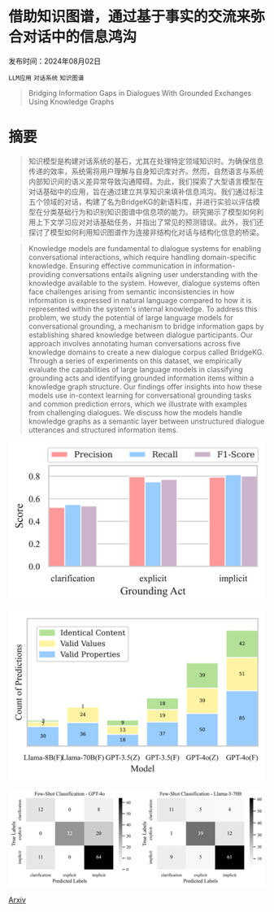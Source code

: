 # 借助知识图谱，通过基于事实的交流来弥合对话中的信息鸿沟

发布时间：2024年08月02日

`LLM应用` `对话系统` `知识图谱`

> Bridging Information Gaps in Dialogues With Grounded Exchanges Using Knowledge Graphs

# 摘要

> 知识模型是构建对话系统的基石，尤其在处理特定领域知识时。为确保信息传递的效率，系统需将用户理解与自身知识库对齐。然而，自然语言与系统内部知识间的语义差异常导致沟通障碍。为此，我们探索了大型语言模型在对话基础中的应用，旨在通过建立共享知识来填补信息鸿沟。我们通过标注五个领域的对话，构建了名为BridgeKG的新语料库，并进行实验以评估模型在分类基础行为和识别知识图谱中信息项的能力。研究揭示了模型如何利用上下文学习应对对话基础任务，并指出了常见的预测错误。此外，我们还探讨了模型如何利用知识图谱作为连接非结构化对话与结构化信息的桥梁。

> Knowledge models are fundamental to dialogue systems for enabling conversational interactions, which require handling domain-specific knowledge. Ensuring effective communication in information-providing conversations entails aligning user understanding with the knowledge available to the system. However, dialogue systems often face challenges arising from semantic inconsistencies in how information is expressed in natural language compared to how it is represented within the system's internal knowledge. To address this problem, we study the potential of large language models for conversational grounding, a mechanism to bridge information gaps by establishing shared knowledge between dialogue participants. Our approach involves annotating human conversations across five knowledge domains to create a new dialogue corpus called BridgeKG. Through a series of experiments on this dataset, we empirically evaluate the capabilities of large language models in classifying grounding acts and identifying grounded information items within a knowledge graph structure. Our findings offer insights into how these models use in-context learning for conversational grounding tasks and common prediction errors, which we illustrate with examples from challenging dialogues. We discuss how the models handle knowledge graphs as a semantic layer between unstructured dialogue utterances and structured information items.

![借助知识图谱，通过基于事实的交流来弥合对话中的信息鸿沟](../../../paper_images/2408.01088/x1.png)

![借助知识图谱，通过基于事实的交流来弥合对话中的信息鸿沟](../../../paper_images/2408.01088/x2.png)

![借助知识图谱，通过基于事实的交流来弥合对话中的信息鸿沟](../../../paper_images/2408.01088/x3.png)

[Arxiv](https://arxiv.org/abs/2408.01088)